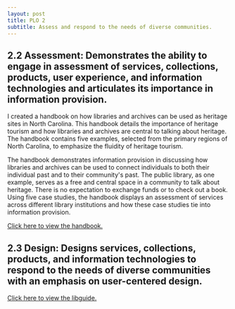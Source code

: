 ```yaml
---
layout: post
title: PLO 2
subtitle: Assess and respond to the needs of diverse communities.
---
```


## 2.2 Assessment: Demonstrates the ability to engage in assessment of services, collections, products, user experience, and information technologies and articulates its importance in information provision.

I created a handbook on how libraries and archives can be used as heritage sites in North Carolina. This handbook details the importance of heritage tourism and how libraries and archives are central to talking about heritage. The handbook contains five examples, selected from the primary regions of North Carolina, to emphasize the fluidity of heritage tourism.

The handbook demonstrates information provision in discussing how libraries and archives can be used to connect individuals to both their individual past and to their community's past. The public library, as one example, serves as a free and central space in a community to talk about heritage. There is no expectation to exchange funds or to check out a book. Using five case studies, the handbook displays an assessment of services across different library institutions and how these case studies tie into information provision.

[Click here to view the handbook.]({{dunefskychadwick.github.io}}/assets/pdfs/assessment.pdf)  


## 2.3 Design: Designs services, collections, products, and information technologies to respond to the needs of diverse communities with an emphasis on user-centered design.



[Click here to view the libguide.]({{dunefskychadwick.github.io}}/assets/libguides/design.html)  
